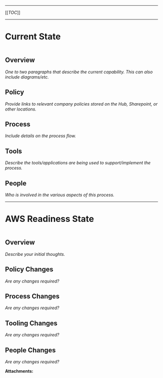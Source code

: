 * * *

[[_TOC_]]

* * *

**Current State**
=================

  

|    |    |    |    |
| --- | --- | --- | --- |

  

Overview
--------

_One to two paragraphs that describe the current capability. This can also include diagrams/etc._

Policy
------

_Provide links to relevant company policies stored on the Hub, Sharepoint, or other locations._

Process
-------

_Include details on the process flow._

Tools
-----

_Describe the tools/applications are being used to support/implement the process._

People
------

_Who is involved in the various aspects of this process._

* * *

**AWS Readiness State**
=======================

  

|    |    |    |    |
| --- | --- | --- | --- |

  

Overview
--------

_Describe your initial thoughts._

Policy Changes
--------------

_Are any changes required?_

Process Changes
---------------

_Are any changes required?_

Tooling Changes
---------------

_Are any changes required?_

People Changes
--------------

_Are any changes required?_

 **Attachments:** 


